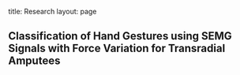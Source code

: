 title: Research
layout: page
## Classification of Hand Gestures using SEMG Signals with Force Variation for Transradial Amputees

